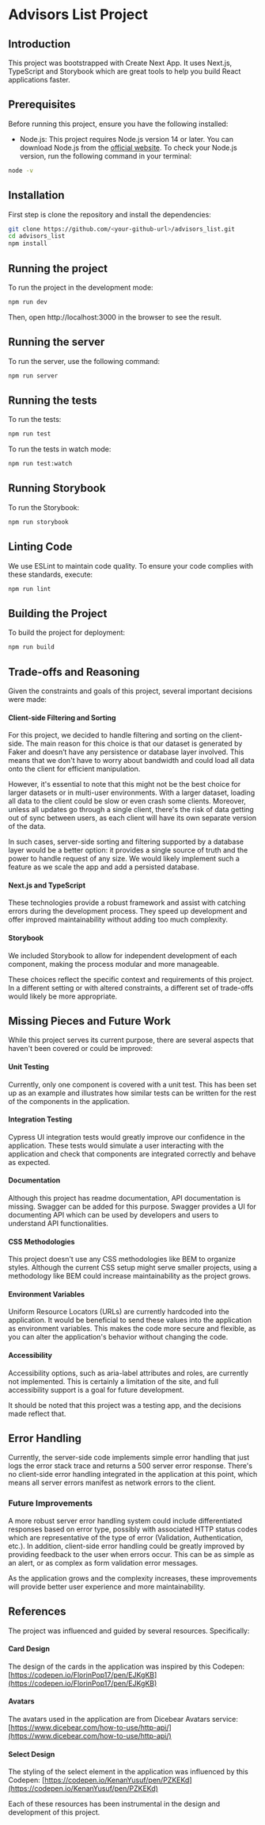 # Advisors List Project

## Introduction

This project was bootstrapped with Create Next App. It uses Next.js, TypeScript and Storybook which are great tools to help you build React applications faster.

## Prerequisites

Before running this project, ensure you have the following installed:

- Node.js: This project requires Node.js version 14 or later. You can download Node.js from the [official website](https://nodejs.org/). To check your Node.js version, run the following command in your terminal:

```bash
node -v
```

## Installation

First step is clone the repository and install the dependencies:

```bash
git clone https://github.com/<your-github-url>/advisors_list.git
cd advisors_list
npm install
```

## Running the project

To run the project in the development mode:

```bash
npm run dev
```

Then, open http://localhost:3000 in the browser to see the result.

## Running the server

To run the server, use the following command:

```bash
npm run server
```

## Running the tests

To run the tests:

```bash
npm run test
```

To run the tests in watch mode:

```bash
npm run test:watch
```

## Running Storybook

To run the Storybook:

```bash
npm run storybook
```

## Linting Code

We use ESLint to maintain code quality. To ensure your code complies with these standards, execute:

```bash
npm run lint
```

## Building the Project

To build the project for deployment:

```bash
npm run build
```

## Trade-offs and Reasoning

Given the constraints and goals of this project, several important decisions were made:

#### Client-side Filtering and Sorting

For this project, we decided to handle filtering and sorting on the client-side. The main reason for this choice is that our dataset is generated by Faker and doesn’t have any persistence or database layer involved. This means that we don't have to worry about bandwidth and could load all data onto the client for efficient manipulation.

However, it's essential to note that this might not be the best choice for larger datasets or in multi-user environments. With a larger dataset, loading all data to the client could be slow or even crash some clients. Moreover, unless all updates go through a single client, there's the risk of data getting out of sync between users, as each client will have its own separate version of the data.

In such cases, server-side sorting and filtering supported by a database layer would be a better option: it provides a single source of truth and the power to handle request of any size. We would likely implement such a feature as we scale the app and add a persisted database.

#### Next.js and TypeScript

These technologies provide a robust framework and assist with catching errors during the development process. They speed up development and offer improved maintainability without adding too much complexity.

#### Storybook

We included Storybook to allow for independent development of each component, making the process modular and more manageable.

These choices reflect the specific context and requirements of this project. In a different setting or with altered constraints, a different set of trade-offs would likely be more appropriate.

## Missing Pieces and Future Work

While this project serves its current purpose, there are several aspects that haven't been covered or could be improved:

#### Unit Testing

Currently, only one component is covered with a unit test. This has been set up as an example and illustrates how similar tests can be written for the rest of the components in the application.

#### Integration Testing

Cypress UI integration tests would greatly improve our confidence in the application. These tests would simulate a user interacting with the application and check that components are integrated correctly and behave as expected.

#### Documentation

Although this project has readme documentation, API documentation is missing. Swagger can be added for this purpose. Swagger provides a UI for documenting API which can be used by developers and users to understand API functionalities.

#### CSS Methodologies

This project doesn't use any CSS methodologies like BEM to organize styles. Although the current CSS setup might serve smaller projects, using a methodology like BEM could increase maintainability as the project grows.

#### Environment Variables

Uniform Resource Locators (URLs) are currently hardcoded into the application. It would be beneficial to send these values into the application as environment variables. This makes the code more secure and flexible, as you can alter the application's behavior without changing the code.

#### Accessibility

Accessibility options, such as aria-label attributes and roles, are currently not implemented. This is certainly a limitation of the site, and full accessibility support is a goal for future development.

It should be noted that this project was a testing app, and the decisions made reflect that.

## Error Handling

Currently, the server-side code implements simple error handling that just logs the error stack trace and returns a 500 server error response. There's no client-side error handling integrated in the application at this point, which means all server errors manifest as network errors to the client.

### Future Improvements

A more robust server error handling system could include differentiated responses based on error type, possibly with associated HTTP status codes which are representative of the type of error (Validation, Authentication, etc.). In addition, client-side error handling could be greatly improved by providing feedback to the user when errors occur. This can be as simple as an alert, or as complex as form validation error messages.

As the application grows and the complexity increases, these improvements will provide better user experience and more maintainability.

## References

The project was influenced and guided by several resources. Specifically:

#### Card Design

The design of the cards in the application was inspired by this Codepen: [https://codepen.io/FlorinPop17/pen/EJKgKB](https://codepen.io/FlorinPop17/pen/EJKgKB)

#### Avatars

The avatars used in the application are from Dicebear Avatars service: [https://www.dicebear.com/how-to-use/http-api/](https://www.dicebear.com/how-to-use/http-api/)

#### Select Design

The styling of the select element in the application was influenced by this Codepen: [https://codepen.io/KenanYusuf/pen/PZKEKd](https://codepen.io/KenanYusuf/pen/PZKEKd)

Each of these resources has been instrumental in the design and development of this project.
